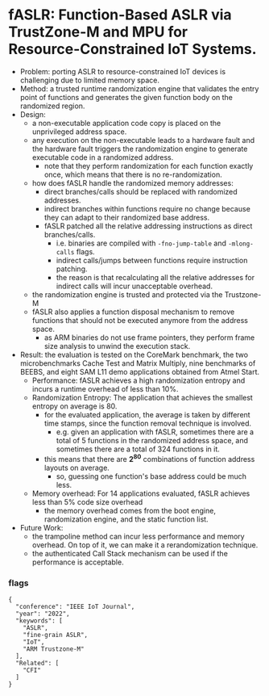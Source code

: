 # fASLR: Function-Based ASLR via TrustZone-M and MPU for Resource-Constrained IoT Systems.
- Problem: porting ASLR to resource-constrained IoT devices is challenging due to limited memory space.
- Method: a trusted runtime randomization engine that validates the entry point of functions and generates the given function body on the randomized region.
- Design:
  - a non-executable application code copy is placed on the unprivileged address space.
  - any execution on the non-executable leads to a hardware fault and the hardware fault triggers the randomization engine to generate executable code in  a randomized address. 
    - note that they perform randomization for each function exactly once, which means that there is no re-randomization.
  - how does fASLR handle the randomized memory addresses:
    - direct branches/calls should be replaced with randomized addresses.
    - indirect branches within functions require no change because they can adapt to their randomized base address.
    - fASLR patched all the relative addressing instructions as direct branches/calls.
      - i.e. binaries are compiled with `-fno-jump-table` and `-mlong-calls` flags.
      - indirect calls/jumps between functions require instruction patching. 
      - the reason is that recalculating all the relative addresses for indirect calls will incur unacceptable overhead.
  - the randomization engine is trusted and protected via the Trustzone-M
  - fASLR also applies a function disposal mechanism to remove functions that should not be executed anymore from the address space.
    - as ARM binaries do not use frame pointers, they perform frame size analysis to unwind the execution stack.
- Result: the evaluation is tested on the CoreMark benchmark, the two microbenchmarks Cache Test and Matrix Multiply, nine benchmarks of BEEBS, and eight SAM L11 demo applications obtained from Atmel Start.
  - Performance: fASLR achieves a high randomization entropy and incurs a runtime overhead of less than 10%.
  - Randomization Entropy: The application that achieves the smallest entropy on average is 80.
    - for the evaluated application, the average is taken by different time stamps, since the function removal technique is involved.
      - e.g. given an application with fASLR, sometimes there are a total of 5 functions in the randomized address space, and sometimes there are a total of 324 functions in it.
    - this means that there are **2<sup>80</sup>** combinations of function address layouts on average.
      - so, guessing one function's base address could be much less.
  - Memory overhead: For 14 applications evaluated, fASLR achieves less than 5% code size overhead
    - the memory overhead comes from the boot engine, randomization engine, and the static function list.
- Future Work:
  - the trampoline method can incur less performance and memory overhead. On top of it, we can make it a rerandomization technique.
  - the authenticated Call Stack mechanism can be used if the performance is acceptable.
  


### flags
```
{
  "conference": "IEEE IoT Journal",
  "year": "2022",
  "keywords": [
    "ASLR",
    "fine-grain ASLR",
    "IoT",
    "ARM Trustzone-M"
  ],
  "Related": [
    "CFI"
  ]
}
```
